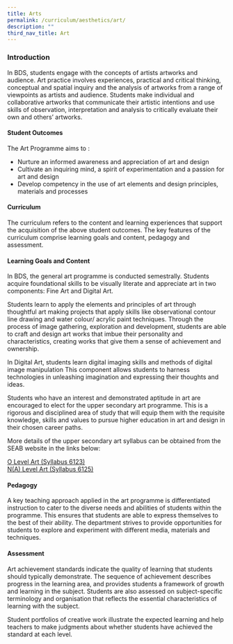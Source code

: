 ```yaml
---
title: Arts
permalink: /curriculum/aesthetics/art/
description: ""
third_nav_title: Art
---
```

### Introduction

In BDS, students engage with the concepts of artists artworks and audience. Art practice involves experiences, practical and critical thinking, conceptual and spatial inquiry and the analysis of artworks from a range of viewpoints as artists and audience. Students make individual and collaborative artworks that communicate their artistic intentions and use skills of observation, interpretation and analysis to critically evaluate their own and others’ artworks. 

#### Student Outcomes

The Art Programme aims to : 
 - Nurture an informed awareness and appreciation of art and design
 - Cultivate an inquiring mind, a spirit of experimentation and a passion for art and design
 - Develop competency in the use of art elements and design principles, materials and processes

#### Curriculum

The curriculum refers to the content and learning experiences that support the acquisition of the above student outcomes. The key features of the curriculum comprise learning goals and content, pedagogy and assessment.

#### Learning Goals and Content

In BDS, the general art programme is conducted semestrally. Students acquire foundational skills to be visually literate and appreciate art in two components: Fine Art and Digital Art. 


Students learn to apply the elements and principles of art through thoughtful art making projects that apply skills like observational contour line drawing and water colour/ acrylic paint techniques. Through the process of image gathering, exploration and development, students are able to craft and design art works that imbue their personality and characteristics, creating works that give them a sense of achievement and ownership.


In Digital Art, students learn digital imaging skills and methods of digital image manipulation This component allows students to harness technologies in unleashing imagination and expressing their thoughts and ideas.


Students who have an interest and demonstrated aptitude in art are encouraged to elect for the upper secondary art programme. This is a rigorous and disciplined area of study that will equip them with the requisite knowledge, skills and values to pursue higher education in art and design in their chosen career paths.

More details of the upper secondary art syllabus can be obtained from the SEAB website in the links below:

[O Level Art (Syllabus 6123)](/files/6123_y22_sy.pdf) <br>
[N(A) Level Art (Syllabus 6125)](/files/6125_y22_sy.pdf)

#### Pedagogy

A key teaching approach applied in the art programme is differentiated instruction to cater to the
diverse needs and abilities of students within the programme. This ensures that students are able to express themselves to the best of their ability. The department strives to provide opportunities for students to explore and experiment with
different media, materials and techniques.

#### Assessment

Art achievement standards indicate the quality of learning that students should typically demonstrate. The sequence of achievement describes progress in the learning area, and provides students a framework of growth and learning in the subject. Students are also assessed on subject-specific terminology and organisation that reflects the essential characteristics of learning with the subject.

Student portfolios of creative work illustrate the expected learning and help teachers to make judgments about whether students have achieved the standard at each level.